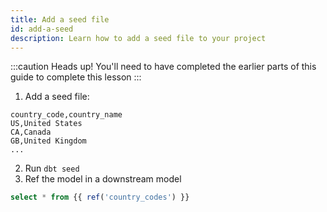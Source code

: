 ```yaml
---
title: Add a seed file
id: add-a-seed
description: Learn how to add a seed file to your project
---
```

:::caution Heads up!
You'll need to have completed the earlier parts of this guide to
complete this lesson
:::

1. Add a seed file:

<File name='seeds/country_codes.csv'>

```text
country_code,country_name
US,United States
CA,Canada
GB,United Kingdom
...
```

</File>

2. Run `dbt seed`
3. Ref the model in a downstream model

<File name='models/something.sql'>

```sql
select * from {{ ref('country_codes') }}
```

</File>
